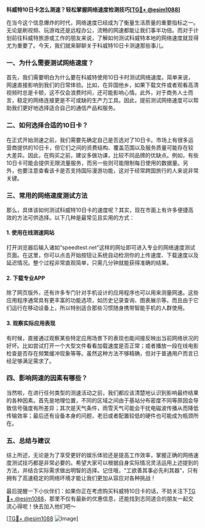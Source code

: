 **科威特10日卡怎么测速？轻松掌握网络速度检测技巧[[TG💪+ @esim1088](https://t.me/s/esim1088)]**

在当今这个信息爆炸的时代，网络速度已经成为了衡量生活质量的重要指标之一。无论是刷视频、玩游戏还是远程办公，流畅的网速都能让我们事半功倍。而对于计划前往科威特旅游或工作的朋友来说，了解如何测试科威特本地的网络速度就显得尤为重要了。今天，我们就来聊聊关于科威特10日卡测速那些事儿。

### 一、为什么需要测试网络速度？

首先，我们需要明白为什么要在科威特使用10日卡时测试网络速度。简单来说，网速直接影响到我们的日常体验。比如，在异国他乡，如果下载文件或者观看高清视频时总是卡顿，这不仅会浪费时间，还可能影响心情。此外，对于商务人士而言，稳定的网络连接更是不可或缺的生产力工具。因此，提前测试网络速度可以帮助我们更好地选择适合自己的通信产品和服务。

### 二、如何选择合适的10日卡？

在正式开始测速之前，我们需要先确定自己是否选对了10日卡。市场上有很多运营商提供的10日卡，但它们之间的资费结构、覆盖范围以及服务质量可能存在较大差异。因此，在购买之前，建议多做功课，比较不同品牌的优缺点。例如，有些10日卡可能会提供无限流量服务，而另一些则可能限制每日使用的数据量。另外，也要注意查看该卡是否支持国际漫游功能，这对于经常跨国旅行的人来说非常关键。

### 三、常用的网络速度测试方法

那么，具体该如何测试科威特10日卡的速度呢？其实，现在市面上有许多便捷高效的方法可供选择。以下几种是最常见且实用的方式：

#### 1. 使用在线测速网站
打开浏览器后输入诸如“speedtest.net”这样的网址即可进入专业的网络速度测试页面。在这里，你可以点击开始按钮让系统自动检测你的上传速度、下载速度以及延迟情况。整个过程非常直观简单，只需几分钟就能获得准确的结果。

#### 2. 下载专业APP
除了网页版外，还有许多专门针对手机设计的应用程序也可以用来测量网速。这些应用程序通常具有更丰富的功能选项，如历史记录查询、图表展示等。而且由于它们运行在移动设备上，所以特别适合那些习惯随身携带智能手机的人群使用。

#### 3. 观察实际应用表现
有时候，直接通过观察某些特定应用场景下的表现也能间接反映出当前网络状况的好坏。比如尝试打开一个大型文件看看加载速度是否正常；或者播放一段在线电影检查是否存在频繁缓冲现象等等。虽然这种方法不够精确，但对于普通用户而言已经足够满足需求了。

### 四、影响网速的因素有哪些？

当然啦，在进行任何类型的测速活动之前，我们都应该清楚地认识到影响最终结果的各种因素。首先是地理位置，不同的区域之间由于基站分布密度不同等原因会导致信号强度有所差异；其次是天气条件，雨雪天气可能会干扰电磁波传播从而降低传输效率；最后还有设备本身的问题，老旧或者配置较低的硬件也可能成为瓶颈所在。

### 五、总结与建议

综上所述，无论是为了享受更好的娱乐体验还是提高工作效率，掌握正确的网络速度测试技巧都是非常必要的。希望大家可以根据自身实际情况灵活运用上述提到的方法，并结合实际需求做出明智的选择。记住哦，“工欲善其事必先利其器”，只有拥有了高速稳定的网络环境才能让我们更加从容应对各种挑战！

最后提醒一下小伙伴们：如果你正在考虑购买科威特10日卡的话，不妨关注下[TG💪+ @esim1088](https://t.me/s/esim1088)，那里不仅有最新的优惠信息，还能找到志同道合的朋友一起交流心得呢！快去加入他们吧～

[[TG💪+ @esim1088](https://t.me/s/esim1088) ![Image](https://i.postimg.cc/4NQfJmqS/Snipaste-2025-05-13-00-14-12.png)]